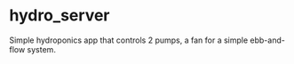 # hydro_server
Simple hydroponics app that controls 2 pumps, a fan for a simple ebb-and-flow system.
